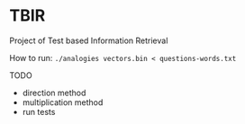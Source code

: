 # TBIR
Project of Test based Information Retrieval

How to run:
`./analogies vectors.bin < questions-words.txt   `

TODO
- direction method
- multiplication method
- run tests
